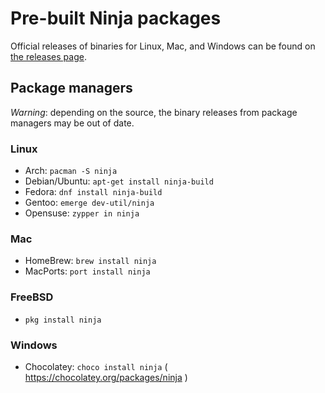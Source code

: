 # Pre-built Ninja packages

Official releases of binaries for Linux, Mac, and Windows can be found on [the releases page](https://github.com/ninja-build/ninja/releases).

## Package managers

*Warning*: depending on the source, the binary releases from package managers may be out of date.

### Linux

* Arch: `pacman -S ninja`
* Debian/Ubuntu: `apt-get install ninja-build`
* Fedora: `dnf install ninja-build`
* Gentoo: `emerge dev-util/ninja`
* Opensuse: `zypper in ninja`

### Mac

* HomeBrew: `brew install ninja`
* MacPorts: `port install ninja`

### FreeBSD

* `pkg install ninja`

### Windows

* Chocolatey: `choco install ninja` ( https://chocolatey.org/packages/ninja )